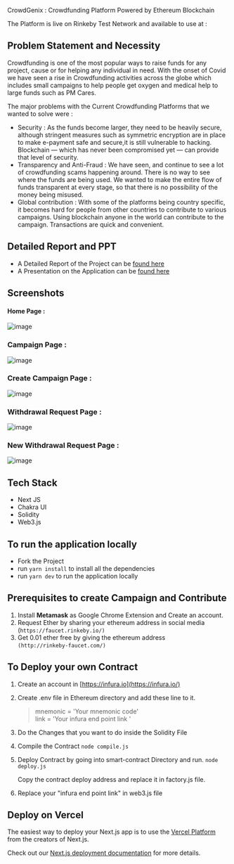 CrowdGenix : Crowdfunding Platform Powered by Ethereum Blockchain

The Platform is live on Rinkeby Test Network and available to use at : []()

## Problem Statement and Necessity

Crowdfunding is one of the most popular ways to raise funds for any project, cause or for helping any individual in need. With the onset of Covid we have seen a rise in Crowdfunding activities across the globe which includes small campaigns to help people get oxygen and medical help to large funds such as PM Cares.

The major problems with the Current Crowdfunding Platforms that we wanted to solve were :

- Security : As the funds become larger, they need to be heavily secure, although stringent measures such as symmetric encryption are in place to make e-payment safe and secure,it is still vulnerable to hacking. Blockchain — which has never been compromised yet — can provide that level of security.
- Transparency and Anti-Fraud : We have seen, and continue to see a lot of crowdfunding scams happening around. There is no way to see where the funds are being used. We wanted to make the entire flow of funds transparent at every stage, so that there is no possibility of the money being misused.
- Global contribution : With some of the platforms being country specific, it becomes hard for people from other countries to contribute to various campaigns. Using blockchain anyone in the world can contribute to the campaign. Transactions are quick and convenient.

## Detailed Report and PPT

- A Detailed Report of the Project can be [found here]()
- A Presentation on the Application can be [found here](https://svvvindore-my.sharepoint.com/:p:/g/personal/18100btcsaii02869_svvvindore_onmicrosoft_com/EQQ2tyGLZhRDnQ6O8rmzpdcB6KgF6Cgo4OvBld030CHk9g?rtime=5HTFtLuo2Ug)

## Screenshots

#### Home Page :

![image](https://user-images.githubusercontent.com/49694914/119785319-ba2cf580-beec-11eb-92f4-73c5d686e058.png)

### Campaign Page :

![image](https://user-images.githubusercontent.com/49694914/119785442-d2047980-beec-11eb-8cfd-ac246582a4af.png)

### Create Campaign Page :

![image](https://user-images.githubusercontent.com/49694914/119785522-e47eb300-beec-11eb-88f8-8cc65a7c42ec.png)

### Withdrawal Request Page :

![image](https://user-images.githubusercontent.com/49694914/119785617-ff512780-beec-11eb-961a-b7857665f031.png)

### New Withdrawal Request Page :

![image](https://user-images.githubusercontent.com/49694914/119785671-0d06ad00-beed-11eb-9554-6786c58cc19d.png)

## Tech Stack

- Next JS
- Chakra UI
- Solidity
- Web3.js

## To run the application locally

- Fork the Project
- run `yarn install` to install all the dependencies
- run `yarn dev` to run the application locally

## Prerequisites to create Campaign and Contribute

1. Install **Metamask** as Google Chrome Extension and Create an account.
2. Request Ether by sharing your ethereum address in social media <br>(`https://faucet.rinkeby.io/)`
3. Get 0.01 ether free by giving the ethereum address <br>`(http://rinkeby-faucet.com/)`

## To Deploy your own Contract

1. Create an account in [https://infura.io](https://infura.io/)
2. Create .env file in Ethereum directory and add these line to it.
   > mnemonic = 'Your mnemonic code' <br>
   > link = 'Your infura end point link '
3. Do the Changes that you want to do inside the Solidity File
4. Compile the Contract
   `node compile.js`
5. Deploy Contract by going into smart-contract Directory and run.
   `node deploy.js`

   Copy the contract deploy address and replace it in factory.js file.

6. Replace your "infura end point link" in web3.js file

## Deploy on Vercel

The easiest way to deploy your Next.js app is to use the [Vercel Platform](https://vercel.com/new?utm_medium=default-template&filter=next.js&utm_source=create-next-app&utm_campaign=create-next-app-readme) from the creators of Next.js.

Check out our [Next.js deployment documentation](https://nextjs.org/docs/deployment) for more details.
